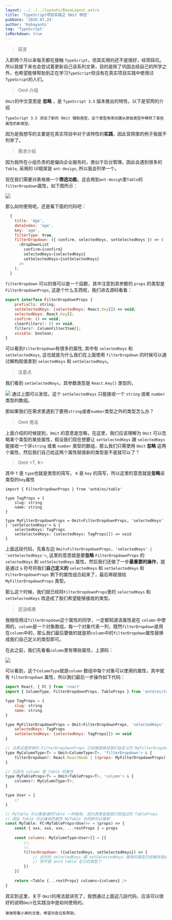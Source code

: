 ```yaml
---
layout: ../../../layouts/BaseLayout.astro
title: 'TypeScript项目实践之 Omit 特性'
pubDate: '2020.07.24'
author: 'Kobayashi'
tag: 'TypeScript'
isMarkdown: true
---
```


> 前言

入职两个月以来每天都在接触 ```TypeScript```，但其实用的还不是很好，经常踩坑。所以我接下来也会尝试着更新自己该系列文章，目的是除了巩固总结自己的所学之外，也希望能够帮助到正在学习```TypeScript```但没有在真实项目实践中使用过```TypeScript```的人们。

> Omit 介绍

```Omit```的中文意思是 **忽略** ，是 `TypeScript 3.5` 版本推出的特性，以下是官网的介绍

    TypeScript 3.5 添加了新的 Omit 辅助类型，这个类型用来创建从原始类型中移除了某些属性的新类型。
    
因为是我想写的主要是在真实项目中对于该特性的**实践**，因此官网里的例子我就不列举了。

> 需求介绍

因为我所在小组负责的是偏向企业服务的，类似于后台管理，因此会遇到很多的 `Table`, 采用的 UI框架是 `ant-design`, 所以我会列举一个。

现在我们需要对表格做一个**筛选功能**，这会用到`ant-desigh`里`Table`的`filterDropdown`属性，如下图所示：

![](https://p1-jj.byteimg.com/tos-cn-i-t2oaga2asx/gold-user-assets/2020/7/24/173813162fcfee86~tplv-t2oaga2asx-image.image)

那么如何使用呢，还是看下面的代码吧：
```javascript
  {
    title: 'Age',
    dataIndex: 'age',
    key: 'age',
    filterType: true,
    filterDropdown: ({ confirm, selectedKeys, setSelectedKeys }) => (
      <DropDownList
        confirm={confirm}
        selectedKeys={selectedKeys}
        setSelectedKeys={setSelectedKeys}
      />
    ),
  }
```
```filterDropdown``` 可以的值可以是一个函数，其中注意到其参数的 `props` 的类型是 ```FilterDropdownProps```, 这是个什么东西呢，我们进去源码看看：

```javascript
export interface FilterDropdownProps {
    prefixCls: string;
    setSelectedKeys: (selectedKeys: React.Key[]) => void;
    selectedKeys: React.Key[];
    confirm: () => void;
    clearFilters?: () => void;
    filters?: ColumnFilterItem[];
    visible: boolean;
}
```

可以看到```FilterDropdown```有很多的属性, 其中有 ```selectedKeys``` 和 ```setSelectedKeys```, 这也就是为什么我们在上面使用 ```filterDropdown``` 的时候可以通过解构赋值拿到 ```selectedKeys``` 和 ```setSelectedKeys```。

> 注意点

我们看到 ```setSelectedKeys```，其参数类型是 ```React.Key[]``` 类型的，

![](https://p1-jj.byteimg.com/tos-cn-i-t2oaga2asx/gold-user-assets/2020/7/24/173813ba001de1b1~tplv-t2oaga2asx-image.image)
通过上图可以发现，这个 ```setSelectedKeys``` 只能接收一个 ```string``` 或者 ```number``` 类型的数组。

那如果我们在需求里遇到了要用```string```或者```number```类型之外的类型怎么办？

> Omit 用法

上面介绍的时候提到，`Omit` 的意思是忽略，在这里，我们应该理解为 `Omit` 可以忽略某个类型的某些属性，假设我们现在想要让 ```setSelectedKeys``` 跟 ```selectedKeys``` 能接收一个非```string``` 或者 ```number``` 类型的数组，那么我们只需使用 ```Omit``` **忽略** 这两个属性，然后我们自己给这两个属性赋值新的类型是不是就可以了？

> Omit <T, K>

其中 `T` 是 `type`也就是类型的简写， `K` 是 `key` 的简写，所以这里的意思就是**忽略**该类型的`key`属性

```
import { FilterDropdownProps } from 'antd/es/table'

type TagProps = {
    slug: string
    name: string
}

type MyFilterDropdownProps = Omit<FilterDropdownProps, 'selectedKeys' | 'setSelectedKeys'> & {
    selectedKeys: TagProps
    setSelectedKeys: (selectedKeys: TagProps[]) => void
}
```

上面这段代码，先看左边 ```Omit<FilterDropdownProps, 'selectedKeys' | 'setSelectedKeys'>```, 这里的意思就是要**忽略** ```FilterDropdownProps``` 的 `selectedKeys` 和 `setSelectedKeys` 属性，然后我们还做了一步**最重要的操作**，就是通过 `&` 符号将我们**自己定义的** `selectedKeys` 和 `setSelectedKeys` 和 ```FilterDropdownProps``` 剩下的属性组合起来了，最后再赋值给 `MyFilterDropdownProps` 类型。

那么这个时候，我们就已经将```FilterDropdownProps```里的 `selectedKeys` 和 `setSelectedKeys` 改造成了我们希望能够接收的类型。

> 还没结束

我相信用过```filterDropdown```这个属性的同学，一定都知道该属性是在 ```column``` 中使用的，`column`是一个对象数组，每一个对象代表一列，既然```filterDropdown```是用在`column`中的，那么我们最后要做的就是把`column`中的`filterDropdown`属性替换成我们自己定义的类型即可。

在此之前，我们先看看`column`里有哪些属性，上源码：

![](https://p1-jj.byteimg.com/tos-cn-i-t2oaga2asx/gold-user-assets/2020/7/24/1738153889b7bc64~tplv-t2oaga2asx-image.image)

可以看到，这个`ColumnType`就是`column` 数组中每个对象可以使用的属性，其中就有 `filterDropdown` 属性，所以我们最后一步操作如下代码：

```javascript
import React, { FC } from 'react'
import { ColumnType, FilterDropdownProps, TableProps } from 'antd/es/table'

type TagProps = {
    slug: string
    name: string
}

type MyFilterDropdownProps = Omit<FilterDropdownProps, 'selectedKeys' | 'setSelectedKeys'> & {
    selectedKeys: TagProps
    setSelectedKeys: (selectedKeys: TagProps[]) => void
}

// 注意这里原来的 FilterDropdownProps 已经被替换成我们自定义的 MyFilterDropdownProps
type MyColumnType<T> = Omit<ColumnType<T>, 'filterDropdown'> & {
    filterDropdown?: React.ReactNode | ((props: MyFilterDropdownProps) => React.ReactNode);
}

// 又因为 column 是 Table 的属性
type MyTableProps<T> = Omit<TableProps<T>, 'column'> & {
    columns?: MyColumnType<T>;
}

type User = {
    //
}

// MyTable 可以像普通的Table 一样使用, 因为其类型是我们改造过的 TableProps
// 因此 Table 可以接收的属性 MyTable 也同样可以接收
const MyTable: FC<MyTableProps<User>> = (props) => {
    const { xxx, xxx, xxx, ...restProps } = props
    
    const columns: MyColumnType<User>[] = [{
        //,
        //,
        filterDropdown: ({selectedKeys, setSelectedKeys}) => {
            // 此时的 selectedKeys 跟 setSelectedKeys 接收的类型已经被改造成 TagProps 了
            // 而不是 antd table 定义的类型了
        })
    }]
    
    return <Table {...restProps} columns={columns} />
}
```

其实到这里，关于 `Omit`的用法就讲完了，我想通过上面这几段代码，应该可以很好的说明`Omit`在实践当中是如何使用的。

    谢谢观看小弟的文章，希望对各位有帮助。

